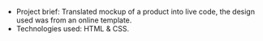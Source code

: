 * Project brief: Translated mockup of a product into live code, the design used was from an online template.
* Technologies used: HTML & CSS.
